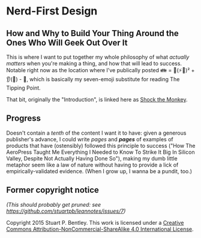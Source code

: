 # Nerd-First Design

## How and Why to Build Your Thing Around the Ones Who Will Geek Out Over It

This is where I want to put together my whole philosophy of what *actually matters* when you're making a thing, and how that will lead to success. Notable right now as the location where I've publically posted :family: = :eyes:(:zap::monkey:)² + :ear:(:lips:) - :hankey:, which is basically my seven-emoji substitute for reading The Tipping Point.

That bit, originally the "Introduction", is linked here as [Shock the Monkey][].

## Progress

Doesn't contain a *tenth* of the content I want it to have: given a generous publisher's advance, I could write *pages* and ***pages*** of examples of products that have (ostensibly) followed this principle to success ("How The AeroPress Taught Me Everything I Needed to Know To Strike It Big In Silicon Valley, Despite Not Actually Having Done So"), making my dumb little metaphor seem like a law of nature without having to provide a lick of empirically-validated evidence. (When I grow up, I wanna be a pundit, too.)

## Former copyright notice

*(This should probably get pruned: see https://github.com/stuartpb/leannotes/issues/7)*

Copyright 2015 Stuart P. Bentley. This work is licensed under a <a rel="license" href="http://creativecommons.org/licenses/by-nc-sa/4.0/">Creative Commons Attribution-NonCommercial-ShareAlike 4.0 International License</a>.

[Shock the Monkey]: 4d06c198-def3-4037-96f7-a93a43450006.md
